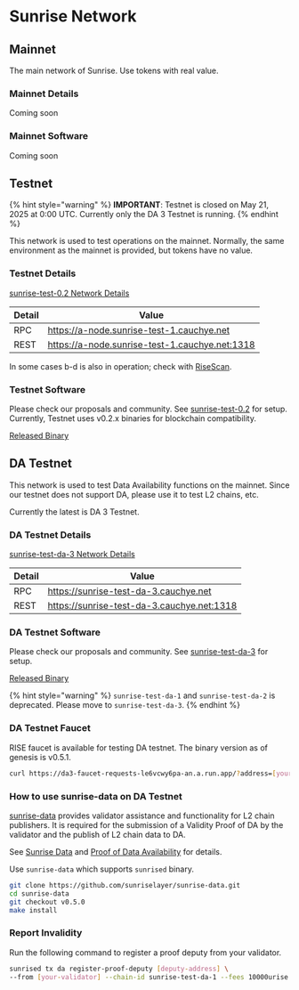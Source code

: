 # Sunrise Network

## Mainnet

The main network of Sunrise. Use tokens with real value.

### Mainnet Details

Coming soon

### Mainnet Software

Coming soon

## Testnet

{% hint style="warning" %}
**IMPORTANT**: Testnet is closed on May 21, 2025 at 0:00 UTC.
Currently only the DA 3 Testnet is running.
{% endhint %}

This network is used to test operations on the mainnet. Normally, the same environment as the mainnet is provided, but tokens have no value.

### Testnet Details

[sunrise-test-0.2 Network Details](https://github.com/sunriselayer/network/tree/main/sunrise-test-0.2)

| Detail | Value                                            |
| ------ | ------------------------------------------------ |
| RPC    | <https://a-node.sunrise-test-1.cauchye.net>      |
| REST   | <https://a-node.sunrise-test-1.cauchye.net:1318> |

In some cases b-d is also in operation; check with [RiseScan](https://testnet.risescan.sunriselayer.io/).

### Testnet Software

Please check our proposals and community. See [sunrise-test-0.2](https://github.com/sunriselayer/network/tree/main/sunrise-test-0.2) for setup.
Currently, Testnet uses v0.2.x binaries for blockchain compatibility.

[Released Binary](https://github.com/sunriselayer/sunrise/releases)

## DA Testnet

This network is used to test Data Availability functions on the mainnet.
Since our testnet does not support DA, please use it to test L2 chains, etc.

Currently the latest is DA 3 Testnet.

### DA Testnet Details

[sunrise-test-da-3 Network Details](https://github.com/sunriselayer/network/tree/main/sunrise-test-da-3)

| Detail | Value                                        |
| ------ | -------------------------------------------- |
| RPC    | <https://sunrise-test-da-3.cauchye.net>      |
| REST   | <https://sunrise-test-da-3.cauchye.net:1318> |

### DA Testnet Software

Please check our proposals and community. See [sunrise-test-da-3](https://github.com/sunriselayer/network/tree/main/sunrise-test-da-3) for setup.

[Released Binary](https://github.com/sunriselayer/sunrise/releases)

{% hint style="warning" %}
`sunrise-test-da-1` and `sunrise-test-da-2` is deprecated. Please move to `sunrise-test-da-3`.
{% endhint %}

### DA Testnet Faucet

RISE faucet is available for testing DA testnet.
The binary version as of genesis is v0.5.1.

```bash
curl https://da3-faucet-requests-le6vcwy6pa-an.a.run.app/?address=[your-address]
```

### How to use sunrise-data on DA Testnet

[sunrise-data](https://github.com/sunriselayer/sunrise-data) provides validator assistance and functionality for L2 chain publishers.
It is required for the submission of a Validity Proof of DA by the validator and the publish of L2 chain data to DA.

See [Sunrise Data](../../build/l2-blockchains/rollkit/sunrise-data.md) and [Proof of Data Availability](../../build/validators/data-availability-proof.md) for details.

Use `sunrise-data` which supports `sunrised` binary.

```bash
git clone https://github.com/sunriselayer/sunrise-data.git
cd sunrise-data
git checkout v0.5.0
make install
```

### Report Invalidity

Run the following command to register a proof deputy from your validator.

```bash
sunrised tx da register-proof-deputy [deputy-address] \
--from [your-validator] --chain-id sunrise-test-da-1 --fees 10000urise --gas 1000000 --yes
```
